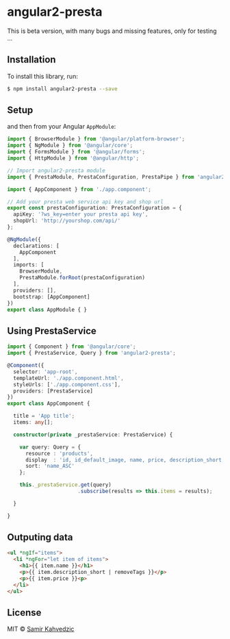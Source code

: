 # angular2-presta

This is beta version, with many bugs and missing features, only for testing ...

## Installation

To install this library, run:

```bash
$ npm install angular2-presta --save
```

## Setup

and then from your Angular `AppModule`:

```typescript
import { BrowserModule } from '@angular/platform-browser';
import { NgModule } from '@angular/core';
import { FormsModule } from '@angular/forms';
import { HttpModule } from '@angular/http';

// Import angular2-presta module
import { PrestaModule, PrestaConfiguration, PrestaPipe } from 'angular2-presta';

import { AppComponent } from './app.component';

// Add your presta web service api key and shop url
export const prestaConfiguration: PrestaConfiguration = {
  apiKey: '?ws_key=enter your presta api key',
  shopUrl: 'http://yourshop.com/api/'
};

@NgModule({
  declarations: [
    AppComponent
  ],
  imports: [
    BrowserModule,
    PrestaModule.forRoot(prestaConfiguration)
  ],
  providers: [],
  bootstrap: [AppComponent]
})
export class AppModule { }
```

## Using PrestaService

```typescript
import { Component } from '@angular/core';
import { PrestaService, Query } from 'angular2-presta';

@Component({
  selector: 'app-root',
  templateUrl: './app.component.html',
  styleUrls: ['./app.component.css'],
  providers: [PrestaService]
})
export class AppComponent {

  title = 'App title';
  items: any[];

  constructor(private _prestaService: PrestaService) {

    var query: Query = {
      resource : 'products',
      display  : 'id, id_default_image, name, price, description_short, condition',
      sort: 'name_ASC'
    };

    this._prestaService.get(query)
                       .subscribe(results => this.items = results);

  }

}
```

## Outputing data

```html
<ul *ngIf="items">
  <li *ngFor="let item of items">
    <h1>{{ item.name }}</h1>
    <p>{{ item.description_short | removeTags }}</p>
    <p>{{ item.price }}<p>
  </li>
</ul>
```

## License

MIT © [Samir Kahvedzic](mailto:akirapowered@gmail.com)
